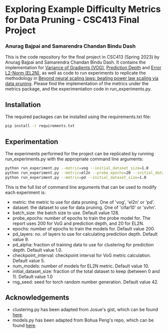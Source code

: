# Exploring Example Difficulty Metrics for Data Pruning - CSC413 Final Project
### Anurag Bajpai and Samarendra Chandan Bindu Dash

This is the code repository for the final project in CSC413 (Spring 2023) by Anurag Bajpai and Samarendra Chandan Bindu Dash. It contains the implementation for [Variance of Gradients (VOG)](https://openreview.net/forum?id=fpJX0O5bWKJ), [Prediction Depth](https://openreview.net/forum?id=WWRBHhH158K) and [Error L2-Norm (EL2N)](https://arxiv.org/abs/2107.07075), as well as code to run experiments to replicate the methodology in [Beyond neural scaling laws: beating power law scaling via data pruning](https://arxiv.org/abs/2206.14486). Please find the implementation of the metrics under the metrics package, and the experimentation code in run_experiments.py. 

## Installation
The required packages can be installed using the requirements.txt file:
```bash
pip install -r requirements.txt
```

## Experimentation
The experiments performed for the project can be replicated by running run_experiments.py with the appropriate command line arguments:
```bash
python run_experiment.py --metric=vog --initial_dataset_size=1.0
python run_experiment.py --metric=el2n --probe_epochs=20 --initial_dataset_size=1.0 
python run_experiment.py --metric=pd --initial_dataset_size=1.0
```
This is the full list of command line arguments that can be used to modify each experiment is:
- metric: the metric to use for data pruning. One of 'vog', 'el2n' or 'pd'.
- dataset: the dataset to use for data pruning. One of 'cifar10' or 'svhn'.
- batch_size: the batch size to use. Default value 128.
- probe_epochs: number of epochs to train the probe model for. The report uses 200 for VoG and prediction depth, and 20 for EL2N.
- epochs: number of epochs to train the models for. Default value 200.
- pd_layers: no. of layers to use for calculating prediction depth. Default value 9.
- pd_alpha: fraction of training data to use for clustering for prediction depth. Default value 1.0.
- checkpoint_interval: checkpoint interval for VoG metric calculation. Default value 5.
- num_models: number of models for EL2N metric. Default value 10.
- initial_dataset_size: fraction of the total dataset to keep (between 0 and 1). Default value 1.0
- rng_seed: seed for torch random number generation. Default value 42.

## Acknowledgements
- clustering.py has been adapted from Josue's gist, which can be found [here](https://gist.github.com/JosueCom/7e89afc7f30761022d7747a501260fe3). 
- models.py has been adapted from Bohua Peng's repo, which can be found [here](https://github.com/pengbohua/AngularGap). 


